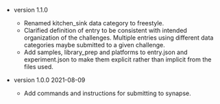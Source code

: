 
* version 1.1.0 
  - Renamed kitchen_sink data category to freestyle.
  - Clarified definition of entry to be consistent with intended organization
    of the challenges.  Multiple entries using different data categories maybe
    submitted to a given challenge.
  - Add samples, library_prep and platforms to entry.json and experiment.json
    to make them explicit rather than implicit from the files used.
  
* version 1.0.0 2021-08-09
  - Add commands and instructions for submitting to synapse.
